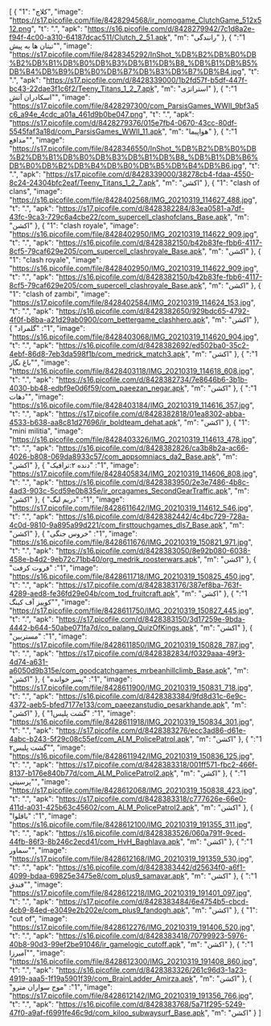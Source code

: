 [
  {
    "1": "کلاچ",
    "image": "https://s17.picofile.com/file/8428294568/ir_nomogame_ClutchGame_512x512.png",
    "t": ".",
    "apk": "https://s16.picofile.com/d/8428279942/7c1d8a2e-f94f-4c00-a310-64187dcac511/Clutch_2_51.apk",
    "m": "رانندگی"
  },
  {
    "1": "تیتان ها به پیش",
    "image": "https://s17.picofile.com/file/8428345292/InShot_%DB%B2%DB%B0%DB%B2%DB%B1%DB%B0%DB%B3%DB%B1%DB%B8_%DB%B1%DB%B5%DB%B4%DB%B9%DB%B0%DB%B7%DB%B3%DB%B7%DB%B4.jpg",
    "t": ".",
    "apk": "https://s17.picofile.com/d/8428339000/1b2fd57f-b5df-447f-bc43-22dae3f1c6f2/Teeny_Titans_1_2_7.apk",
    "m": "استراتژی"
  },
  {
    "1": "اسکادران آتش",
    "image": "https://s17.picofile.com/file/8428297300/com_ParsisGames_WWII_9bf3a5c6_a94e_4cdc_a01a_461d9b0be047.png",
    "t": ".",
    "apk": "https://s17.picofile.com/d/8428279376/015e7fb4-0670-43cc-80df-5545faf3a18d/com_ParsisGames_WWII_11.apk",
    "m": "هواپیما"
  },
  {
    "1": "مدافع",
    "image": "https://s17.picofile.com/file/8428346550/InShot_%DB%B2%DB%B0%DB%B2%DB%B1%DB%B0%DB%B3%DB%B1%DB%B8_%DB%B1%DB%B6%DB%B0%DB%B2%DB%B4%DB%B0%DB%B5%DB%B4%DB%B6.jpg",
    "t": ".",
    "apk": "https://s17.picofile.com/d/8428339000/38278cb4-fdaa-4550-8c24-24304bfc2eaf/Teeny_Titans_1_2_7.apk",
    "m": "اکشن"
  },
  {
    "1": "clash of clans",
    "image": "https://s16.picofile.com/file/8428402568/IMG_20210319_114627_488.jpg",
    "t": ".",
    "apk": "https://s17.picofile.com/d/8428382284/83ea0581-a7df-43fc-9ca3-729c6a4cbe22/com_supercell_clashofclans_Base.apk",
    "m": "اکشن"
  },
  {
    "1": "clash royale",
    "image": "https://s16.picofile.com/file/8428402950/IMG_20210319_114622_909.jpg",
    "t": ".",
    "apk": "https://s16.picofile.com/d/8428382150/b42b83fe-fbb6-4117-8cf5-79caf629e205/com_supercell_clashroyale_Base.apk",
    "m": "اکشن"
  },
  {
    "1": "clash royale",
    "image": "https://s16.picofile.com/file/8428402950/IMG_20210319_114622_909.jpg",
    "t": ".",
    "apk": "https://s16.picofile.com/d/8428382150/b42b83fe-fbb6-4117-8cf5-79caf629e205/com_supercell_clashroyale_Base.apk",
    "m": "اکشن"
  },
  {
    "1": "clash of zambi",
    "image": "https://s17.picofile.com/file/8428402584/IMG_20210319_114624_153.jpg",
    "t": ".",
    "apk": "https://s16.picofile.com/d/8428382650/929bdc65-4792-4f0f-b8ba-a21d29ab0900/com_bettergame_clashhero.apk",
    "m": "اکشن"
  },
  {
    "1": "گلمراد",
    "image": "https://s16.picofile.com/file/8428403068/IMG_20210319_114620_904.jpg",
    "t": ".",
    "apk": "https://s16.picofile.com/d/8428382692/ed502ba0-35c2-4ebf-86d8-7eb3da598f1b/com_medrick_match3.apk",
    "m": "اکشن"
  },
  {
    "1": "باغ نگار",
    "image": "https://s16.picofile.com/file/8428403118/IMG_20210319_114618_608.jpg",
    "t": ".",
    "apk": "https://s16.picofile.com/d/8428382734/7e8646b6-3b1b-4030-bb48-edbf9e0d6f59/com_paeezan_negar.apk",
    "m": "اکشن"
  },
  {
    "1": "دهات",
    "image": "https://s16.picofile.com/file/8428403184/IMG_20210319_114616_357.jpg",
    "t": ".",
    "apk": "https://s17.picofile.com/d/8428382818/01ea8302-abba-4533-b638-aa8c81d27696/ir_boldteam_dehat.apk",
    "m": "اکشن"
  },
  {
    "1": "mini militia",
    "image": "https://s16.picofile.com/file/8428403326/IMG_20210319_114613_478.jpg",
    "t": ".",
    "apk": "https://s16.picofile.com/d/8428382826/ca3b8b2a-ac66-4026-b808-069da8933c57/com_appsomniacs_da2_Base.apk",
    "m": "اکشن"
  },
  {
    "1": "دنده ۲:ترافیک",
    "image": "https://s17.picofile.com/file/8428405834/IMG_20210319_114606_808.jpg",
    "t": ".",
    "apk": "https://s16.picofile.com/d/8428383950/2e3e7486-4b8c-4ad3-903c-5cd59e0b835e/ir_orcagames_SecondGearTraffic.apk",
    "m": "اکشن"
  },
  {
    "1": "دریم لیگ",
    "image": "https://s17.picofile.com/file/8428611642/IMG_20210319_114612_546.jpg",
    "t": ".",
    "apk": "https://s16.picofile.com/d/8428382442/4c4bc729-728a-4c0d-9810-9a895a99d221/com_firsttouchgames_dls7_Base.apk",
    "m": "اکشن"
  },
  {
    "1": "خروس جنگی",
    "image": "https://s16.picofile.com/file/8428611676/IMG_20210319_150821_971.jpg",
    "t": ".",
    "apk": "https://s16.picofile.com/d/8428383050/8e92b080-6038-458e-b4d2-9eb72c71bb40/org_medrik_roosterwars.apk",
    "m": "اکشن"
  },
  {
    "1": "فروت کرفت",
    "image": "https://s16.picofile.com/file/8428611718/IMG_20210319_150825_450.jpg",
    "t": ".",
    "apk": "https://s17.picofile.com/d/8428383176/387ef8ba-763f-4289-aed8-fe36fd29e04b/com_tod_fruitcraft.apk",
    "m": "اکشن"
  },
  {
    "1": "کوییز آف کینگ",
    "image": "https://s17.picofile.com/file/8428611750/IMG_20210319_150827_445.jpg",
    "t": ".",
    "apk": "https://s17.picofile.com/d/8428383150/3d17259e-9bda-4442-b644-50abe071fa7d/co_palang_QuizOfKings.apk",
    "m": "اکشن"
  },
  {
    "1": "مستربین",
    "image": "https://s17.picofile.com/file/8428611850/IMG_20210319_150828_787.jpg",
    "t": ".",
    "apk": "https://s17.picofile.com/d/8428382834/f0329aaa-49f3-4d74-a631-a6050d9b315e/com_goodcatchgames_mrbeanhillclimb_Base.apk",
    "m": "اکشن"
  },
  {
    "1": "پسر خوانده",
    "image": "https://s17.picofile.com/file/8428611900/IMG_20210319_150831_718.jpg",
    "t": ".",
    "apk": "https://s16.picofile.com/d/8428383384/9fd8d31c-6e9c-4372-aeb5-bfed7177e133/com_paeezanstudio_pesarkhande.apk",
    "m": "اکشن"
  },
  {
    "1": "گشت پلیس1",
    "image": "https://s16.picofile.com/file/8428611918/IMG_20210319_150834_301.jpg",
    "t": ".",
    "apk": "https://s17.picofile.com/d/8428383276/ecc3ad86-d61e-4abc-b243-5f29c08c55ef/com_ALM_PolicePatrol.apk",
    "m": "اکشن"
  },
  {
    "1": "گشت پلیس۲",
    "image": "https://s16.picofile.com/file/8428611942/IMG_20210319_150836_125.jpg",
    "t": ".",
    "apk": "https://s17.picofile.com/d/8428383318/001ff571-fbc2-466f-8137-b176e840b77d/com_ALM_PolicePatrol2.apk",
    "m": "اکشن"
  },
  {
    "1": "پرسیتی",
    "image": "https://s17.picofile.com/file/8428612068/IMG_20210319_150838_423.jpg",
    "t": ".",
    "apk": "https://s17.picofile.com/d/8428383318/c777626e-66e0-411d-a031-425b63c45602/com_ALM_PolicePatrol2.apk",
    "m": "اکشن"
  },
  {
    "1": "باقلوا",
    "image": "https://s16.picofile.com/file/8428612100/IMG_20210319_191355_311.jpg",
    "t": ".",
    "apk": "https://s16.picofile.com/d/8428383526/060a791f-9ced-44fb-86f3-8b246c2ecd41/com_HvH_Baghlava.apk",
    "m": "اکشن"
  },
  {
    "1": "سماور",
    "image": "https://s17.picofile.com/file/8428612168/IMG_20210319_191359_530.jpg",
    "t": ".",
    "apk": "https://s16.picofile.com/d/8428383442/d25634f0-a6f1-4099-bdaa-69825e3475e8/com_plus9_samavar.apk",
    "m": "اکشن"
  },
  {
    "1": "فندق",
    "image": "https://s17.picofile.com/file/8428612218/IMG_20210319_191401_097.jpg",
    "t": ".",
    "apk": "https://s17.picofile.com/d/8428383484/6e4754b5-cbcd-4cb9-84ed-e3049e2b202e/com_plus9_fandogh.apk",
    "m": "اکشن"
  },
  {
    "1": "cut of",
    "image": "https://s17.picofile.com/file/8428612276/IMG_20210319_191406_520.jpg",
    "t": ".",
    "apk": "https://s16.picofile.com/d/8428383418/70799923-5976-40b8-90d3-99ef2be91046/ir_gamelogic_cutoff.apk",
    "m": "اکشن"
  },
  {
    "1": "آمیرزا",
    "image": "https://s16.picofile.com/file/8428612300/IMG_20210319_191408_860.jpg",
    "t": ".",
    "apk": "https://s16.picofile.com/d/8428383326/261c96d3-1a23-4919-aaa5-1f19a5901f39/com_BrainLadder_Amirza.apk",
    "m": "اکشن"
  },
  {
    "1": "موج سواران مترو",
    "image": "https://s17.picofile.com/file/8428612142/IMG_20210319_191356_766.jpg",
    "t": ".",
    "apk": "https://s16.picofile.com/d/8428383768/5a71f295-5249-47f0-a9af-f6991fe46c9d/com_kiloo_subwaysurf_Base.apk",
    "m": "اکشن"
  }
]
